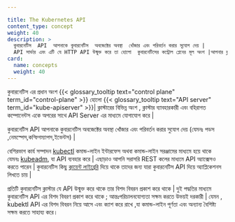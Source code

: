 ```yaml
---

title: The Kubernetes API
content_type: concept
weight: 40
description: >
  কুবারনেটিস  API  আপনাকে কুবারনেটিস  অবজেক্টের অবস্থা  খোঁজার এবং পরিবর্তন করার সুযোগ দেয় |
  API সার্ভার এবং এটি যে HTTP API উন্মুক্ত করে তা হোলো  কুবারনেটিসের কন্ট্রোল প্লেনের মূল অংশ |আপনার ক্লাস্টারের  বিভিন্ন অংশ ,ক্লাস্টার ব্যাবহারকারী এবং বহিরাগত কম্পোনেন্টস একে অপরের  সাথে API Server এর মাধ্যমে  যোগাযোগ করে |
card:
  name: concepts
  weight: 40
---
```





কুবারনেটিস এর প্রধান অংশ  {{< glossary_tooltip text="control plane" term_id="control-plane" >}} 
হোলো {{< glossary_tooltip text="API server" term_id="kube-apiserver" >}}| ক্লাস্টারের  বিভিন্ন অংশ ,
ক্লাস্টার ব্যাবহারকারী এবং বহিরাগত কম্পোনেন্টস 
একে অপরের  সাথে API Server এর মাধ্যমে  যোগাযোগ করে |

কুবারনেটিস  API  আপনাকে কুবারনেটিস  অবজেক্টের অবস্থা  খোঁজার এবং পরিবর্তন করার সুযোগ দেয় (যেমনঃ পডস ,নেমস্পেস,কন্ফিগম্যাপস,ইভেন্টস) |

বেশিরভাগ কার্য সম্পাদন [kubectl](/docs/reference/kubectl/)
কমান্ড-লাইন ইন্টারফেস অথবা কমান্ড-লাইন সরঞ্জামের মাধ্যমে হয়ে থাকে  
যেমনঃ [kubeadm](/docs/reference/setup-tools/kubeadm/),
যা API ব্যবহার করে |
এছাড়াও আপনি সরাসরি REST কলের মাধ্যমে API অ্যাক্সেসও করতে পারেন |
কুবারনেটিস কিছু [ক্লায়েন্ট লাইব্রেরি](/docs/reference/using-api/client-libraries/) 
দিয়ে থাকে তাদের জন্য 
যারা কুবারনেটিস API দিয়ে অ্যাপ্লিকেশনস লিখতে চায় |

প্রতিটি কুবারনেটিস ক্লাস্টার যে API উন্মুক্ত করে থাকে তার বিশদ বিবরন প্রকাশ করে থাকে |
দুই পদ্ধতির মাধ্যমে কুবারনেটিস API এর বিশদ বিবরণ প্রকাশ করে থাকে ; আন্তঃপরিচালনযোগ্যতা সক্ষম 
করতে উভয়ই দরকারী | যেমন , kubektl API এর বিশদ বিবরন নিয়ে আসে এবং ক্যাশ করে রাখে
,যা কমান্ড-লাইন পূর্ণতা এবং অন্যান্য বৈশিষ্ট্য সক্ষম করতে সাহায্য করে।

